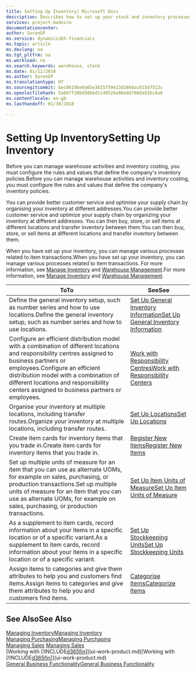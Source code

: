 ```yaml
---
title: Setting Up Inventory| Microsoft Docs
description: Describes how to set up your stock and inventory processes, including transfer routes and locations, such as warehouses.
services: project-madeira
documentationcenter: 
author: SorenGP
ms.service: dynamics365-financials
ms.topic: article
ms.devlang: na
ms.tgt_pltfrm: na
ms.workload: na
ms.search.keywords: warehouse, stock
ms.date: 01/12/2018
ms.author: SorenGP
ms.translationtype: HT
ms.sourcegitcommit: bec0619be0a65e3625759e13d2866ac615d7513c
ms.openlocfilehash: 5a667f28bd50bbd1149526e08e0d786da83bc8a6
ms.contentlocale: en-gb
ms.lasthandoff: 01/30/2018

---
```

# <a name="setting-up-inventory"></a><span data-ttu-id="ea6c1-103">Setting Up Inventory</span><span class="sxs-lookup"><span data-stu-id="ea6c1-103">Setting Up Inventory</span></span>
<span data-ttu-id="ea6c1-104">Before you can manage warehouse activities and inventory costing, you must configure the rules and values that define the company's inventory policies.</span><span class="sxs-lookup"><span data-stu-id="ea6c1-104">Before you can manage warehouse activities and inventory costing, you must configure the rules and values that define the company's inventory policies.</span></span>

<span data-ttu-id="ea6c1-105">You can provide better customer service and optimise your supply chain by organising your inventory at different addresses.</span><span class="sxs-lookup"><span data-stu-id="ea6c1-105">You can provide better customer service and optimize your supply chain by organizing your inventory at different addresses.</span></span> <span data-ttu-id="ea6c1-106">You can then buy, store, or sell items at different locations and transfer inventory between them.</span><span class="sxs-lookup"><span data-stu-id="ea6c1-106">You can then buy, store, or sell items at different locations and transfer inventory between them.</span></span>

<span data-ttu-id="ea6c1-107">When you have set up your inventory, you can manage various processes related to item transactions.</span><span class="sxs-lookup"><span data-stu-id="ea6c1-107">When you have set up your inventory, you can manage various processes related to item transactions.</span></span> <span data-ttu-id="ea6c1-108">For more information, see [Manage Inventory](inventory-manage-inventory.md) and [Warehouse Management](warehouse-manage-warehouse.md).</span><span class="sxs-lookup"><span data-stu-id="ea6c1-108">For more information, see [Manage Inventory](inventory-manage-inventory.md) and [Warehouse Management](warehouse-manage-warehouse.md).</span></span>

| <span data-ttu-id="ea6c1-109">To</span><span class="sxs-lookup"><span data-stu-id="ea6c1-109">To</span></span> | <span data-ttu-id="ea6c1-110">See</span><span class="sxs-lookup"><span data-stu-id="ea6c1-110">See</span></span> |
| --- | --- |
| <span data-ttu-id="ea6c1-111">Define the general inventory setup, such as number series and how to use locations.</span><span class="sxs-lookup"><span data-stu-id="ea6c1-111">Define the general inventory setup, such as number series and how to use locations.</span></span> |[<span data-ttu-id="ea6c1-112">Set Up General Inventory Information</span><span class="sxs-lookup"><span data-stu-id="ea6c1-112">Set Up General Inventory Information</span></span>](inventory-how-setup-general.md) |
|<span data-ttu-id="ea6c1-113">Configure an efficient distribution model with a combination of different locations and responsibility centres assigned to business partners or employees.</span><span class="sxs-lookup"><span data-stu-id="ea6c1-113">Configure an efficient distribution model with a combination of different locations and responsibility centers assigned to business partners or employees.</span></span>|[<span data-ttu-id="ea6c1-114">Work with Responsibility Centres</span><span class="sxs-lookup"><span data-stu-id="ea6c1-114">Work with Responsibility Centers</span></span>](inventory-responsibility-centers.md)|
| <span data-ttu-id="ea6c1-115">Organise your inventory at multiple locations, including transfer routes.</span><span class="sxs-lookup"><span data-stu-id="ea6c1-115">Organize your inventory at multiple locations, including transfer routes.</span></span> |[<span data-ttu-id="ea6c1-116">Set Up Locations</span><span class="sxs-lookup"><span data-stu-id="ea6c1-116">Set Up Locations</span></span>](inventory-how-register-new-items.md) |
| <span data-ttu-id="ea6c1-117">Create item cards for inventory items that you trade in.</span><span class="sxs-lookup"><span data-stu-id="ea6c1-117">Create item cards for inventory items that you trade in.</span></span> |[<span data-ttu-id="ea6c1-118">Register New Items</span><span class="sxs-lookup"><span data-stu-id="ea6c1-118">Register New Items</span></span>](inventory-how-register-new-items.md) |
|<span data-ttu-id="ea6c1-119">Set up multiple units of measure for an item that you can use as alternate UOMs, for example on sales, purchasing, or production transactions.</span><span class="sxs-lookup"><span data-stu-id="ea6c1-119">Set up multiple units of measure for an item that you can use as alternate UOMs, for example on sales, purchasing, or production transactions.</span></span>|[<span data-ttu-id="ea6c1-120">Set Up Item Units of Measure</span><span class="sxs-lookup"><span data-stu-id="ea6c1-120">Set Up Item Units of Measure</span></span>](inventory-how-setup-units-of-measure.md)|
|<span data-ttu-id="ea6c1-121">As a supplement to item cards, record information about your items in a specific location or of a specific variant.</span><span class="sxs-lookup"><span data-stu-id="ea6c1-121">As a supplement to item cards, record information about your items in a specific location or of a specific variant.</span></span>|[<span data-ttu-id="ea6c1-122">Set Up Stockkeeping Units</span><span class="sxs-lookup"><span data-stu-id="ea6c1-122">Set Up Stockkeeping Units</span></span>](inventory-how-to-set-up-stockkeeping-units.md)|
| <span data-ttu-id="ea6c1-123">Assign items to categories and give them attributes to help you and customers find items.</span><span class="sxs-lookup"><span data-stu-id="ea6c1-123">Assign items to categories and give them attributes to help you and customers find items.</span></span> |[<span data-ttu-id="ea6c1-124">Categorise Items</span><span class="sxs-lookup"><span data-stu-id="ea6c1-124">Categorize Items</span></span>](inventory-how-categorize-items.md) |

## <a name="see-also"></a><span data-ttu-id="ea6c1-125">See Also</span><span class="sxs-lookup"><span data-stu-id="ea6c1-125">See Also</span></span>
[<span data-ttu-id="ea6c1-126">Managing Inventory</span><span class="sxs-lookup"><span data-stu-id="ea6c1-126">Managing Inventory</span></span>](inventory-manage-inventory.md)  
[<span data-ttu-id="ea6c1-127">Managing Purchasing</span><span class="sxs-lookup"><span data-stu-id="ea6c1-127">Managing Purchasing</span></span>](purchasing-manage-purchasing.md)  
<span data-ttu-id="ea6c1-128">[Managing Sales](sales-manage-sales.md)  </span><span class="sxs-lookup"><span data-stu-id="ea6c1-128">[Managing Sales](sales-manage-sales.md)  </span></span>  
<span data-ttu-id="ea6c1-129">[Working with [!INCLUDE[d365fin](includes/d365fin_md.md)]](ui-work-product.md)</span><span class="sxs-lookup"><span data-stu-id="ea6c1-129">[Working with [!INCLUDE[d365fin](includes/d365fin_md.md)]](ui-work-product.md)</span></span>  
[<span data-ttu-id="ea6c1-130">General Business Functionality</span><span class="sxs-lookup"><span data-stu-id="ea6c1-130">General Business Functionality</span></span>](ui-across-business-areas.md)

